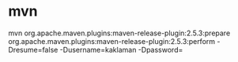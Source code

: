 

# mvn


mvn org.apache.maven.plugins:maven-release-plugin:2.5.3:prepare org.apache.maven.plugins:maven-release-plugin:2.5.3:perform -Dresume=false -Dusername=kaklaman -Dpassword=
